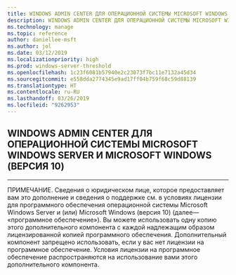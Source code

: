 ```yaml
---
title: WINDOWS ADMIN CENTER ДЛЯ ОПЕРАЦИОННОЙ СИСТЕМЫ MICROSOFT WINDOWS SERVER И MICROSOFT WINDOWS (ВЕРСИЯ 10)
description: WINDOWS ADMIN CENTER ДЛЯ ОПЕРАЦИОННОЙ СИСТЕМЫ MICROSOFT WINDOWS SERVER И MICROSOFT WINDOWS (ВЕРСИЯ 10)
ms.technology: manage
ms.topic: reference
author: daniellee-msft
ms.author: jol
ms.date: 03/12/2019
ms.localizationpriority: high
ms.prod: windows-server-threshold
ms.openlocfilehash: 1c23f6081b57940e2c23073f7bc11e7132a45d34
ms.sourcegitcommit: e558dda2774345e9ad17ff04b759f68c59d88139
ms.translationtype: HT
ms.contentlocale: ru-RU
ms.lasthandoff: 03/26/2019
ms.locfileid: "9262953"
---
```

## WINDOWS ADMIN CENTER ДЛЯ ОПЕРАЦИОННОЙ СИСТЕМЫ MICROSOFT WINDOWS SERVER И MICROSOFT WINDOWS (ВЕРСИЯ 10)
________________________________________

ПРИМЕЧАНИЕ. Сведения о юридическом лице, которое предоставляет вам это дополнение и сведения о поддержке см. в условиях лицензии для программного обеспечения операционной системы Microsoft Windows Server и (или) Microsoft Windows (версия 10) (далее— «программное обеспечение»). Вы можете использовать одну копию этого дополнительного компонента с каждой надлежащим образом лицензированной копией программного обеспечения. Дополнительный компонент запрещено использовать, если у вас нет лицензии на программное обеспечение. Условия лицензии на программное обеспечение распространяются на использование вами этого дополнительного компонента.